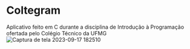# Coltegram
 Aplicativo feito em C durante a disciplina de Introdução à Programação ofertada pelo Colégio Técnico da UFMG
![Captura de tela 2023-09-17 182510](https://github.com/joaoh04373/Coltegram-2/assets/133141691/c15b8b3d-ee1a-4c6f-a65a-4187c70bf3be)

